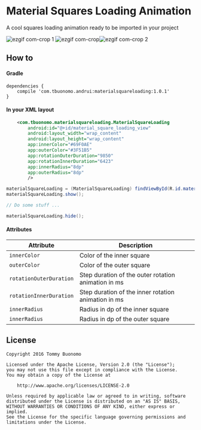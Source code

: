 # Material Squares Loading Animation

A cool squares loading animation ready to be imported in your project

![ezgif com-crop 1](https://cloud.githubusercontent.com/assets/15737675/24829547/2d1675dc-1c74-11e7-91f9-91614468b751.gif)
![ezgif com-crop](https://cloud.githubusercontent.com/assets/15737675/24829479/aece5dc6-1c72-11e7-87a0-bf34e95f2146.gif)![ezgif com-crop 2](https://cloud.githubusercontent.com/assets/15737675/24878125/27dfaed4-1e32-11e7-8c79-fdd9b6ab537a.gif)

## How to
#### Gradle
```Gradle
dependencies {
    compile 'com.tbuonomo.andrui:materialsquareloading:1.0.1'
}
```
#### In your XML layout
```Xml
    <com.tbuonomo.materialsquareloading.MaterialSquareLoading
        android:id="@+id/material_square_loading_view"
        android:layout_width="wrap_content"
        android:layout_height="wrap_content"
        app:innerColor="#69F0AE"
        app:outerColor="#3F51B5"
        app:rotationOuterDuration="9850"
        app:rotationInnerDuration="6423"
        app:innerRadius="8dp"
        app:outerRadius="8dp"
        />
```

```Java
materialSquareLoading = (MaterialSquareLoading) findViewById(R.id.material_square_loading_view);
materialSquareLoading.show();

// Do some stuff ...

materialSquareLoading.hide();
```

#### Attributes
| Attribute | Description |
| --- | --- |
| `innerColor` | Color of the inner square |
| `outerColor` | Color of the outer square |
| `rotationOuterDuration` | Step duration of the outer rotation animation in ms |
| `rotationInnerDuration` | Step duration of the inner rotation animation in ms |
| `innerRadius` | Radius in dp of the inner square |
| `innerRadius` | Radius in dp of the outer square |

## License
    Copyright 2016 Tommy Buonomo
    
    Licensed under the Apache License, Version 2.0 (the "License");
    you may not use this file except in compliance with the License.
    You may obtain a copy of the License at
    
        http://www.apache.org/licenses/LICENSE-2.0
    
    Unless required by applicable law or agreed to in writing, software
    distributed under the License is distributed on an "AS IS" BASIS,
    WITHOUT WARRANTIES OR CONDITIONS OF ANY KIND, either express or implied.
    See the License for the specific language governing permissions and
    limitations under the License.
